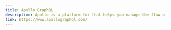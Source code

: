 ```yaml
---
title: Apollo GraphQL
description: Apollo is a platform for that helps you manage the flow of data between your client (such as web and native apps) and server. At its core it uses GraphQL.
link: https://www.apollographql.com/
---
```

